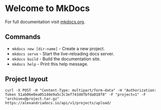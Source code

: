 # Welcome to MkDocs

For full documentation visit [mkdocs.org](http://mkdocs.org).

## Commands

* `mkdocs new [dir-name]` - Create a new project.
* `mkdocs serve` - Start the live-reloading docs server.
* `mkdocs build` - Build the documentation site.
* `mkdocs help` - Print this help message.

## Project layout

    curl -X POST -H "Content-Type: multipart/form-data" -H "Authorization: Token 51ab06e0ea051d4e9a5c3c3ef743d4fbfda018f8" -F "project=1" -F "archive=@project.tar.gz" https://alexandriadocs.io/api/v1/projects/upload/

